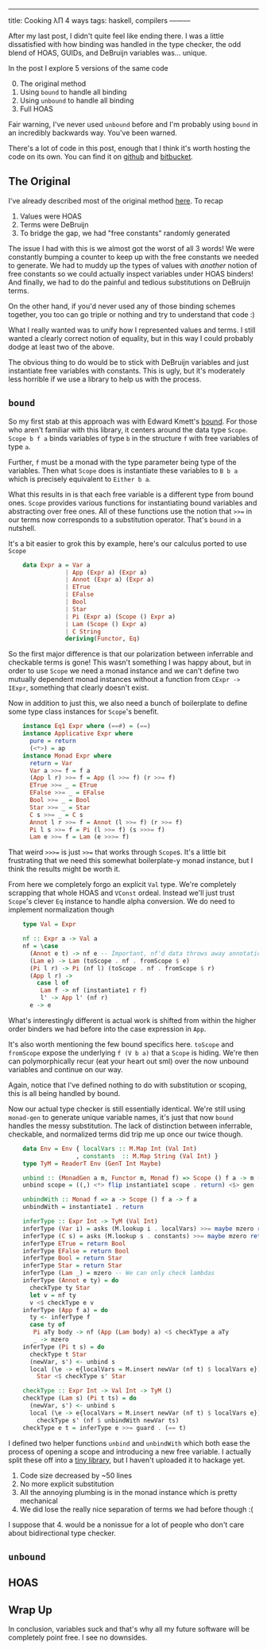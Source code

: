 ---
title: Cooking λΠ 4 ways
tags: haskell, compilers
———

After my last post, I didn't quite feel like ending there. I was a
little dissatisfied with how binding was handled in the type checker,
the odd blend of HOAS, GUIDs, and DeBruijn variables was... unique.

In the post I explore 5 versions of the same code

 0. The original method
 1. Using `bound` to handle all binding
 2. Using `unbound` to handle all binding
 3. Full HOAS

Fair warning, I've never used `unbound` before and I'm probably using
`bound` in an incredibly backwards way. You've been warned.

There's a lot of code in this post, enough that I think it's worth
hosting the code on its own. You can find it on [github][cooked-pi-github]
and [bitbucket][cooked-pi-bitbucket].

## The Original

I've already described most of the original method
[here][original-tc]. To recap

 1. Values were HOAS
 2. Terms were DeBruijn
 3. To bridge the gap, we had "free constants" randomly generated

The issue I had with this is we almost got the worst of all 3 words!
We were constantly bumping a counter to keep up with the free
constants we needed to generate. We had to muddy up the types of
values with *another* notion of free constants so we could actually
inspect variables under HOAS binders! And finally, we had to do the
painful and tedious substitutions on DeBruijn terms.

On the other hand, if you'd never used any of those binding schemes
together, you too can go triple or nothing and try to understand that
code :)

What I really wanted was to unify how I represented values and
terms. I still wanted a clearly correct notion of equality, but in
this way I could probably dodge at least two of the above.

The obvious thing to do would be to stick with DeBruijn variables and
just instantiate free variables with constants. This is ugly, but it's
moderately less horrible if we use a library to help us with the process.

## `bound`

So my first stab at this approach was with Edward Kmett's
[bound](http://hackage.haskell.org/package/bound). For those who
aren't familiar with this library, it centers around the data type
`Scope`. `Scope b f a` binds variables of type `b` in the structure
`f` with free variables of type `a`.

Further, `f` must be a monad with the type parameter being type of the
variables. Then what `Scope` does is instantiate these variables to `B
b a` which is precisely equivalent to `Either b a`.

What this results in is that each free variable is a different type
from bound ones. `Scope` provides various functions for instantiating
bound variables and abstracting over free ones. All of these functions
use the notion that `>>=` in our terms now corresponds to a
substitution operator. That's `bound` in a nutshell.

It's a bit easier to grok this by example, here's our calculus ported
to use `Scope`

``` haskell
    data Expr a = Var a
                | App (Expr a) (Expr a)
                | Annot (Expr a) (Expr a)
                | ETrue
                | EFalse
                | Bool
                | Star
                | Pi (Expr a) (Scope () Expr a)
                | Lam (Scope () Expr a)
                | C String
                deriving(Functor, Eq)
```

So the first major difference is that our polarization between
inferrable and checkable terms is gone! This wasn't something I was
happy about, but in order to use `Scope` we need a monad instance and
we can't define two mutually dependent monad instances without a
function from `CExpr -> IExpr`, something that clearly doesn't exist.

Now in addition to just this, we also need a bunch of boilerplate to
define some type class instances for `Scope`'s benefit.

``` haskell
    instance Eq1 Expr where (==#) = (==)
    instance Applicative Expr where
      pure = return
      (<*>) = ap
    instance Monad Expr where
      return = Var
      Var a >>= f = f a
      (App l r) >>= f = App (l >>= f) (r >>= f)
      ETrue >>= _ = ETrue
      EFalse >>= _ = EFalse
      Bool >>= _ = Bool
      Star >>= _ = Star
      C s >>= _ = C s
      Annot l r >>= f = Annot (l >>= f) (r >>= f)
      Pi l s >>= f = Pi (l >>= f) (s >>>= f)
      Lam e >>= f = Lam (e >>>= f)
```

That weird `>>>=` is just `>>=` that works through `Scope`s. It's a
little bit frustrating that we need this somewhat boilerplate-y monad
instance, but I think the results might be worth it.

From here we completely forgo an explicit `Val` type. We're completely
scrapping that whole HOAS and `VConst` ordeal. Instead we'll just
trust `Scope`'s clever `Eq` instance to handle alpha conversion. We do
need to implement normalization though

``` haskell
    type Val = Expr

    nf :: Expr a -> Val a
    nf = \case
      (Annot e t) -> nf e -- Important, nf'd data throws away annotations
      (Lam e) -> Lam (toScope . nf . fromScope $ e)
      (Pi l r) -> Pi (nf l) (toScope . nf . fromScope $ r)
      (App l r) ->
        case l of
         Lam f -> nf (instantiate1 r f)
         l' -> App l' (nf r)
      e -> e
```

What's interestingly different is actual work is shifted from within
the higher order binders we had before into the case expression in
`App`.

It's also worth mentioning the few bound specifics here. `toScope` and
`fromScope` expose the underlying `f (V b a)` that a `Scope` is
hiding. We're then can polymorphically recur (eat your heart out
sml) over the now unbound variables and continue on our way.

Again, notice that I've defined nothing to do with substitution or
scoping, this is all being handled by bound.

Now our actual type checker is still essentially identical. We're
still using `monad-gen` to generate unique variable names, it's just
that now `bound` handles the messy substitution. The lack of
distinction between inferrable, checkable, and normalized terms did
trip me up once our twice though.

``` haskell
    data Env = Env { localVars :: M.Map Int (Val Int)
                   , constants  :: M.Map String (Val Int) }
    type TyM = ReaderT Env (GenT Int Maybe)

    unbind :: (MonadGen a m, Functor m, Monad f) => Scope () f a -> m (a, f a)
    unbind scope = ((,) <*> flip instantiate1 scope . return) <$> gen

    unbindWith :: Monad f => a -> Scope () f a -> f a
    unbindWith = instantiate1 . return

    inferType :: Expr Int -> TyM (Val Int)
    inferType (Var i) = asks (M.lookup i . localVars) >>= maybe mzero return
    inferType (C s) = asks (M.lookup s . constants) >>= maybe mzero return
    inferType ETrue = return Bool
    inferType EFalse = return Bool
    inferType Bool = return Star
    inferType Star = return Star
    inferType (Lam _) = mzero -- We can only check lambdas
    inferType (Annot e ty) = do
      checkType ty Star
      let v = nf ty
      v <$ checkType e v
    inferType (App f a) = do
      ty <- inferType f
      case ty of
       Pi aTy body -> nf (App (Lam body) a) <$ checkType a aTy
       _ -> mzero
    inferType (Pi t s) = do
      checkType t Star
      (newVar, s') <- unbind s
      local (\e -> e{localVars = M.insert newVar (nf t) $ localVars e}) $
        Star <$ checkType s' Star

    checkType :: Expr Int -> Val Int -> TyM ()
    checkType (Lam s) (Pi t ts) = do
      (newVar, s') <- unbind s
      local (\e -> e{localVars = M.insert newVar (nf t) $ localVars e}) $
        checkType s' (nf $ unbindWith newVar ts)
    checkType e t = inferType e >>= guard . (== t)
```

I defined two helper functions `unbind` and `unbindWith` which both
ease the process of opening a scope and introducing a new free
variable. I actually split these off into a
[tiny library](bound-gen), but I haven't
uploaded it to hackage yet.

 1. Code size decreased by ~50 lines
 2. No more explicit substitution
 3. All the annoying plumbing is in the monad instance which is pretty
    mechanical
 4. We did lose the really nice separation of terms we had before
    though :(

I suppose that 4. would be a nonissue for a lot of people who don't
care about bidirectional type checker.

## `unbound`

## HOAS

## Wrap Up

In conclusion, variables suck and that's why all my future software
will be completely point free. I see no downsides.

[original-tc]: /posts/2014-11-22-bidir.md
[bound-gen]: http://github.com/jozefg/bound-gen
[cooked-pi-github]: http://github.com/jozefg/cooked-pi
[cooked-pi-bitbucket]: http://bitbucket.org/jozefg/cooked-pi

